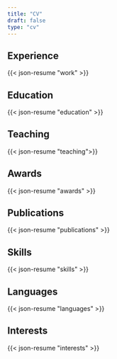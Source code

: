 ```yaml
---
title: "CV"
draft: false
type: "cv"
---
```


## Experience

{{< json-resume "work" >}}

## Education

{{< json-resume "education" >}}

## Teaching

{{< json-resume "teaching">}}

## Awards

{{< json-resume "awards" >}}

## Publications

{{< json-resume "publications" >}}

## Skills

{{< json-resume "skills" >}}

## Languages

{{< json-resume "languages" >}}

## Interests

{{< json-resume "interests" >}}

